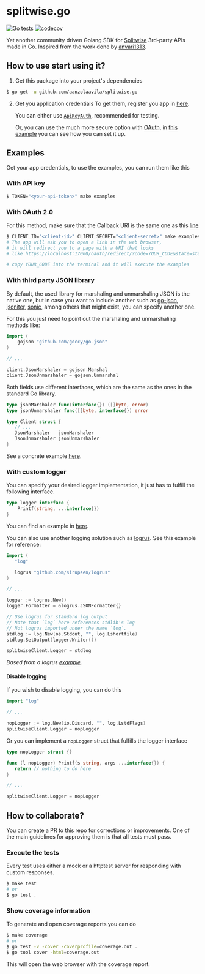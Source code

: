 # splitwise.go
[![Go tests](https://github.com/aanzolaavila/splitwise.go/actions/workflows/go.yml/badge.svg)](https://github.com/aanzolaavila/splitwise.go/actions/workflows/go.yml)
[![codecov](https://codecov.io/gh/aanzolaavila/splitwise.go/branch/main/graph/badge.svg?token=YB1C70XRP7)](https://codecov.io/gh/aanzolaavila/splitwise.go)

Yet another community driven Golang SDK for [Splitwise](https://splitwise.com/) 3rd-party APIs made in Go. Inspired from the work done by [anvari1313](https://github.com/anvari1313/splitwise.go/tree/main).

## How to use start using it?
1. Get this package into your project's dependencies
```bash
$ go get -u github.com/aanzolaavila/splitwise.go
```

2. Get you application credentials
   To get them, register you app in [here](https://secure.splitwise.com/apps).

   You can either use [`ApiKeyAuth`](https://dev.splitwise.com/#section/Authentication/ApiKeyAuth), recommended for testing.

   Or, you can use the much more secure option with [OAuth](https://dev.splitwise.com/#section/Authentication/OAuth), in [this example](https://github.com/aanzolaavila/splitwise.go/blob/main/examples/run.go#L25) you can see how you can set it up.

## Examples
Get your app credentials, to use the examples, you can run them like this

### With API key
```bash
$ TOKEN="<your-api-token>" make examples
```

### With OAuth 2.0
For this method, make sure that the Callback URI is the same one as this [line](https://github.com/aanzolaavila/splitwise.go/blob/main/examples/run.go#L39)
```bash
$ CLIENT_ID="<client-id>" CLIENT_SECRET="<client-secret>" make examples
# The app will ask you to open a link in the web browser,
# it will redirect you to a page with a URI that looks
# like https://localhost:17000/oauth/redirect/?code=YOUR_CODE&state=state

# copy YOUR_CODE into the terminal and it will execute the examples
```

### With third party JSON library
By default, the used library for marshaling and unmarshaling JSON is the native one, but in case you want to include another such as [go-json](https://github.com/goccy/go-json), [jsoniter](https://github.com/json-iterator/go), [sonic](https://github.com/bytedance/sonic), among others that might exist, you can specify another one.

For this you just need to point out the marshaling and unmarshaling methods like:
```go
import (
   	gojson "github.com/goccy/go-json"
)

// ...

client.JsonMarshaler = gojson.Marshal
client.JsonUnmarshaler = gojson.Unmarshal
```

Both fields use different interfaces, which are the same as the ones in the standard Go library.
```go
type jsonMarshaler func(interface{}) ([]byte, error)
type jsonUnmarshaler func([]byte, interface{}) error

type Client struct {
   // ...
   JsonMarshaler   jsonMarshaler
   JsonUnmarshaler jsonUnmarshaler
}

```

See a concrete example [here](https://github.com/aanzolaavila/splitwise.go/blob/main/examples/run.go#L76-L78).

### With custom logger
You can specify your desired logger implementation, it just has to fulfill the following interface.
```go
type logger interface {
	Printf(string, ...interface{})
}
```
You can find an example in [here](https://github.com/aanzolaavila/splitwise.go/blob/main/examples/run.go#L81-L82).

You can also use another logging solution such as [logrus](https://github.com/sirupsen/logrus). See this example for reference:
```go
import (
   "log"

   logrus "github.com/sirupsen/logrus"
)

// ...

logger := logrus.New()
logger.Formatter = &logrus.JSONFormatter{}

// Use logrus for standard log output
// Note that `log` here references stdlib's log
// Not logrus imported under the name `log`.
stdlog := log.New(os.Stdout, "", log.Lshortfile)
stdlog.SetOutput(logger.Writer())

splitwiseClient.Logger = stdlog
```
*Based from a logrus [example](https://github.com/sirupsen/logrus#logger-as-an-iowriter).*

#### Disable logging
If you wish to disable logging, you can do this
```go
import "log"

// ...

nopLogger := log.New(io.Discard, "", log.LstdFlags)
splitwiseClient.Logger = nopLogger
```

Or you can implement a `nopLogger` struct that fulfills the logger interface
```go
type nopLogger struct {}

func (l nopLogger) Printf(s string, args ...interface{}) {
   return // nothing to do here
}

// ...

splitwiseClient.Logger = nopLogger
```

## How to collaborate?
You can create a PR to this repo for corrections or improvements. One of the main guidelines for approving them is that all tests must pass.

### Execute the tests
Every test uses either a mock or a httptest server for responding with custom responses.
``` bash
$ make test
# or
$ go test .
```

### Show coverage information
To generate and open coverage reports you can do
```bash
$ make coverage
# or
$ go test -v -cover -coverprofile=coverage.out .
$ go tool cover -html=coverage.out
```

This will open the web browser with the coverage report.
